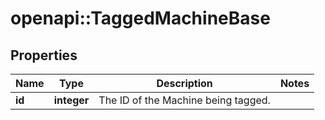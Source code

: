 # openapi::TaggedMachineBase

## Properties
Name | Type | Description | Notes
------------ | ------------- | ------------- | -------------
**id** | **integer** | The ID of the Machine being tagged. | 


